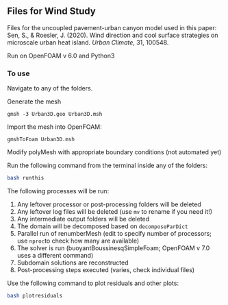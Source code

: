 ## Files for Wind Study

Files for the uncoupled pavement-urban canyon model used in this paper:
Sen, S., & Roesler, J. (2020). Wind direction and cool surface strategies on microscale urban heat island. *Urban Climate*, 31, 100548.

Run on OpenFOAM v 6.0 and Python3

### To use 
Navigate to any of the folders.

Generate the mesh

```
gmsh -3 Urban3D.geo Urban3D.msh
```

Import the mesh into OpenFOAM:

```
gmshToFoam Urban3D.msh
```
Modify polyMesh with appropriate boundary conditions (not automated yet)

Run the following command from the terminal inside any of the folders:

```bash
bash runthis
```

The following processes will be run:

1. Any leftover processor or post-processing folders will be deleted
2. Any leftover log files will be deleted (use `mv` to rename if you need it!)
3. Any intermediate output folders will be deleted
4. The domain will be decomposed based on `decomposeParDict`
5. Parallel run of renumberMesh (edit to specify number of processors; use `nproc`to check how many are available)
6. The solver is run (buoyantBoussinesqSimpleFoam; OpenFOAM v 7.0 uses a different command)
7. Subdomain solutions are reconstructed 
8. Post-processing steps executed (varies, check individual files)

Use the following command to plot residuals and other plots:

```bash
bash plotresiduals
```
